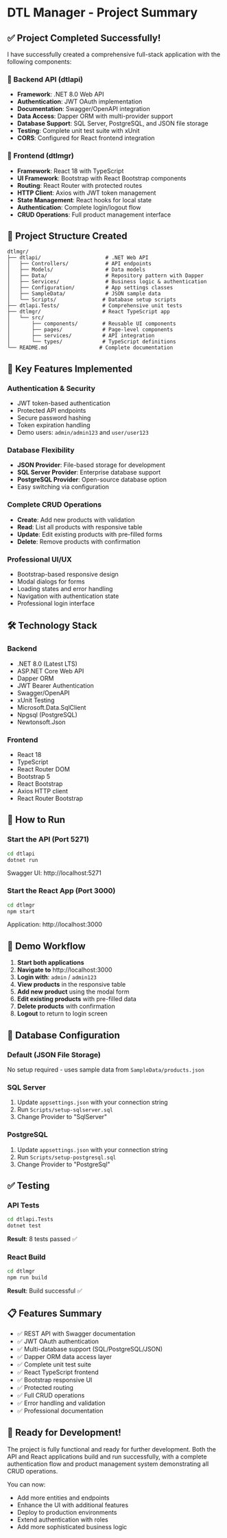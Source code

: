 # DTL Manager - Project Summary

## ✅ Project Completed Successfully!

I have successfully created a comprehensive full-stack application with the following components:

### 🚀 Backend API (dtlapi)
- **Framework**: .NET 8.0 Web API
- **Authentication**: JWT OAuth implementation
- **Documentation**: Swagger/OpenAPI integration
- **Data Access**: Dapper ORM with multi-provider support
- **Database Support**: SQL Server, PostgreSQL, and JSON file storage
- **Testing**: Complete unit test suite with xUnit
- **CORS**: Configured for React frontend integration

### 🎨 Frontend (dtlmgr)
- **Framework**: React 18 with TypeScript
- **UI Framework**: Bootstrap with React Bootstrap components
- **Routing**: React Router with protected routes
- **HTTP Client**: Axios with JWT token management
- **State Management**: React hooks for local state
- **Authentication**: Complete login/logout flow
- **CRUD Operations**: Full product management interface

## 📁 Project Structure Created

```
dtlmgr/
├── dtlapi/                     # .NET Web API
│   ├── Controllers/            # API endpoints
│   ├── Models/                 # Data models
│   ├── Data/                   # Repository pattern with Dapper
│   ├── Services/               # Business logic & authentication
│   ├── Configuration/          # App settings classes
│   ├── SampleData/             # JSON sample data
│   └── Scripts/               # Database setup scripts
├── dtlapi.Tests/              # Comprehensive unit tests
├── dtlmgr/                    # React TypeScript app
│   └── src/
│       ├── components/        # Reusable UI components
│       ├── pages/             # Page-level components
│       ├── services/          # API integration
│       └── types/             # TypeScript definitions
└── README.md                 # Complete documentation
```

## 🔑 Key Features Implemented

### Authentication & Security
- JWT token-based authentication
- Protected API endpoints
- Secure password hashing
- Token expiration handling
- Demo users: `admin/admin123` and `user/user123`

### Database Flexibility
- **JSON Provider**: File-based storage for development
- **SQL Server Provider**: Enterprise database support
- **PostgreSQL Provider**: Open-source database option
- Easy switching via configuration

### Complete CRUD Operations
- **Create**: Add new products with validation
- **Read**: List all products with responsive table
- **Update**: Edit existing products with pre-filled forms
- **Delete**: Remove products with confirmation

### Professional UI/UX
- Bootstrap-based responsive design
- Modal dialogs for forms
- Loading states and error handling
- Navigation with authentication state
- Professional login interface

## 🛠 Technology Stack

### Backend
- .NET 8.0 (Latest LTS)
- ASP.NET Core Web API
- Dapper ORM
- JWT Bearer Authentication
- Swagger/OpenAPI
- xUnit Testing
- Microsoft.Data.SqlClient
- Npgsql (PostgreSQL)
- Newtonsoft.Json

### Frontend
- React 18
- TypeScript
- React Router DOM
- Bootstrap 5
- React Bootstrap
- Axios HTTP client
- React Router Bootstrap

## 🚀 How to Run

### Start the API (Port 5271)
```bash
cd dtlapi
dotnet run
```
Swagger UI: http://localhost:5271

### Start the React App (Port 3000)
```bash
cd dtlmgr
npm start
```
Application: http://localhost:3000

## 🎯 Demo Workflow

1. **Start both applications**
2. **Navigate to** http://localhost:3000
3. **Login with**: `admin` / `admin123`
4. **View products** in the responsive table
5. **Add new product** using the modal form
6. **Edit existing products** with pre-filled data
7. **Delete products** with confirmation
8. **Logout** to return to login screen

## 🔧 Database Configuration

### Default (JSON File Storage)
No setup required - uses sample data from `SampleData/products.json`

### SQL Server
1. Update `appsettings.json` with your connection string
2. Run `Scripts/setup-sqlserver.sql`
3. Change Provider to "SqlServer"

### PostgreSQL
1. Update `appsettings.json` with your connection string
2. Run `Scripts/setup-postgresql.sql` 
3. Change Provider to "PostgreSql"

## ✅ Testing

### API Tests
```bash
cd dtlapi.Tests
dotnet test
```
**Result**: 8 tests passed ✅

### React Build
```bash
cd dtlmgr
npm run build
```
**Result**: Build successful ✅

## 📋 Features Summary

- ✅ REST API with Swagger documentation
- ✅ JWT OAuth authentication
- ✅ Multi-database support (SQL/PostgreSQL/JSON)
- ✅ Dapper ORM data access layer
- ✅ Complete unit test suite
- ✅ React TypeScript frontend
- ✅ Bootstrap responsive UI
- ✅ Protected routing
- ✅ Full CRUD operations
- ✅ Error handling and validation
- ✅ Professional documentation

## 🎉 Ready for Development!

The project is fully functional and ready for further development. Both the API and React applications build and run successfully, with a complete authentication flow and product management system demonstrating all CRUD operations.

You can now:
- Add more entities and endpoints
- Enhance the UI with additional features
- Deploy to production environments
- Extend authentication with roles
- Add more sophisticated business logic
